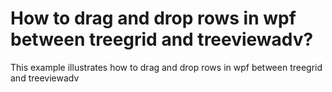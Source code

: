 # How to drag and drop rows in wpf between treegrid and treeviewadv?
This example illustrates how to drag and drop rows in wpf between treegrid and treeviewadv
